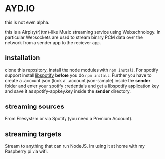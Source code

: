 # AYD.IO
this is not even alpha.

this is a Airplay(r)(tm)-like Music streaming service using Webtechnology. In particular Websockets are used to stream binary PCM data over the network from a sender app to the reciever app.

## installation
clone this repository, install the node modules with `npm install`. 
For spotify support install [libspotify](https://developer.spotify.com/technologies/libspotify/) **before** you do `npm install`. Further you have to create a .account.json (look at .account.json-sample) inside the **sender** folder  and enter your spotify credentials and get a libspotify application key and save it as spotify-appkey.key inside the **sender** directory.

## streaming sources
From Filesystem or via Spotify (you need a Premium Account).

## streaming targets
Stream to anything that can run NodeJS.
Im using it at home with my Raspberry pi via wifi.
